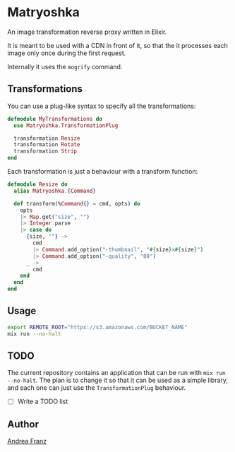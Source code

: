 # Matryoshka

An image transformation reverse proxy written in Elixir.

It is meant to be used with a CDN in front of it, so that
the it processes each image only once during the first request.

Internally it uses the `mogrify` command.

## Transformations

You can use a plug-like syntax to specify all the transformations:

```elixir
defmodule MyTransformations do
  use Matryoshka.TransformationPlug

  transformation Resize
  transformation Rotate
  transformation Strip
end
```

Each transformation is just a behaviour with a transform function:

```elixir
defmodule Resize do
  alias Matryoshka.{Command}

  def transform(%Command{} = cmd, opts) do
    opts
    |> Map.get("size", "")
    |> Integer.parse
    |> case do
      {size, ""} ->
        cmd
        |> Command.add_option("-thumbnail", "#{size}x#{size}")
        |> Command.add_option("-quality", "80")
      _ ->
        cmd
    end
  end
end
```

## Usage

```bash
export REMOTE_ROOT="https://s3.amazonaws.com/BUCKET_NAME"
mix run --no-halt
```

## TODO

The current repository contains an application that can be run with `mix run --no-halt`.
The plan is to change it so that it can be used as a simple library, and each one can just
use the `TransformationPlug` behaviour.

* [ ] Write a TODO list

## Author

[Andrea Franz](http://gravityblast.com)
